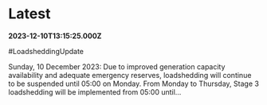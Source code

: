 # Latest

**2023-12-10T13:15:25.000Z**

\#LoadsheddingUpdate 

Sunday, 10 December 2023: Due to improved generation capacity availability and adequate emergency reserves, loadshedding will continue to be suspended until 05:00 on Monday. From Monday to Thursday, Stage 3 loadshedding will be implemented from 05:00 until…
